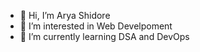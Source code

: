 - 👋 Hi, I’m Arya Shidore
- 👀 I’m interested in Web Develpoment 
- 🌱 I’m currently learning DSA and DevOps

<!---
Aryashidore2002/Aryashidore2002 is a ✨ special ✨ repository because its `README.md` (this file) appears on your GitHub profile.
You can click the Preview link to take a look at your changes.
--->
